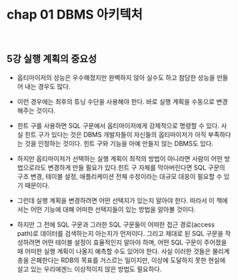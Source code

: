 # chap 01 DBMS 아키텍처

<br>

## 5강 실행 계획의 중요성

- 옵티마이저의 성능은 우수해졌지만 완벽하지 않아 실수도 하고 참담한 성능을 만들어 내는 경우도 많다.

- 이런 경우에는 최후의 튜닝 수단을 사용해야 한다. 바로 실행 계획을 수동으로 변경해주는 것이다.

- 힌트 구를 사용하면 SQL 구문에서 옵티마이저에게 강제적으로 명령할 수 있다.
  사실 힌트 구가 있다는 것은 DBMS 개발자들이 자신들의 옵티마이저가 아직 부족하다는 것을 인정하는 것이다.
  힌트 구와 기능을 아예 만들지 않는 DBMS도 있다.

- 하지만 옵티마이저가 선택하는 실행 계획이 최적의 방법이 아니라면 사람이 어떤 방법으로라도 변경하게 만들 필요가 있다.힌트 구 자체를 막아버린다면 SQL 구문의 구조 변경, 테이블 설정, 애플리케이션 전체 수정이라는 대규모 대응이 필요할 수 있기 때문이다.

- 그런데 실행 계획을 변경하려면 어떤 선택지가 있는지 알아야 한다. 따라서 이 책에서는 어떤 기능에 대해 어떠한 선택지들이 있는 방법을 알아볼 것이다.

- 하지만 그 전에 SQL 구문과 그러한 SQL 구문들이 어떠한 접근 경로(access path)로 데이터를 검색하는지 아는지가 먼저이다. 그리고 제대로 된 SQL 구문을 작성하려면 어떤 테이블 설정이 효율적인지 알아야 하며, 어떤 SQL 구문이 주어졌을 때 어떠한 실행 계획이 나올지 예측할 수도 있어야 한다. 사실 이러한 것들은 물리계층을 은폐한다는 RDB의 목표를 거스르는 일이지만, 이상에 도달하지 못한 현실에 살고 있는 우리에겐느 이상적이지 않은 방법도 필요하다.
